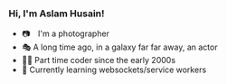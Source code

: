### Hi, I'm Aslam Husain!

- 📷 I'm a photographer 
- 🎭 A long time ago, in a galaxy far far away, an actor 
- 🧑‍💻 Part time coder since the early 2000s  
- 🌱 Currently learning websockets/service workers 



<!--
**aslamhus/aslamhus** is a ✨ _special_ ✨ repository because its `README.md` (this file) appears on your GitHub profile.

Here are some ideas to get you started:

- 🔭 I’m currently working on ...
- 🌱 I’m currently learning ...
- 👯 I’m looking to collaborate on ...
- 🤔 I’m looking for help with ...
- 💬 Ask me about ...
- 📫 How to reach me: ...
- 😄 Pronouns: ...
- ⚡ Fun fact: ...
-->
